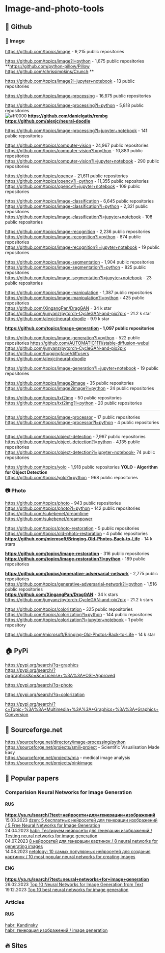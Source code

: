 # Image-and-photo-tools

## 🏢 Github
### 🎨 Image 
https://github.com/topics/image - 9,215 public repositories               

https://github.com/topics/image?l=python - 1,675 public repositories      
**https://github.com/python-pillow/Pillow  https://github.com/chrissimpkins/Crunch         **

https://github.com/topics/image?l=jupyter+notebook -  13 public repositories                 

https://github.com/topics/image-processing -  16,975 public repositories                      

https://github.com/topics/image-processing?l=python -  5,818 public repositories                     
![#ff0000](https://placehold.co/15x15/ff0000/ff0000.png) **https://github.com/danielgatis/rembg  https://github.com/alexjc/neural-doodle**

https://github.com/topics/image-processing?l=jupyter+notebook - 141 public repositories                       

https://github.com/topics/computer-vision -  24,967 public repositories                      
https://github.com/topics/computer-vision?l=python - 10,883 public repositories                   
https://github.com/topics/computer-vision?l=jupyter+notebook -  290 public repositories                         

https://github.com/topics/opencv - 21,611 public repositories                        
https://github.com/topics/opencv?l=python - 11,355 public repositories                        
https://github.com/topics/opencv?l=jupyter+notebook - 109 public repositories                        

https://github.com/topics/image-classification -  6,645 public repositories            
https://github.com/topics/image-classification?l=python - 2,321 public repositories                       
https://github.com/topics/image-classification?l=jupyter+notebook - 108 public repositories

https://github.com/topics/image-recognition - 2,236 public repositories           
https://github.com/topics/image-recognition?l=python - 874 public repositories                        
https://github.com/topics/image-recognition?l=jupyter+notebook - 19 public repositories                    

https://github.com/topics/image-segmentation - 1,904 public repositories              
https://github.com/topics/image-segmentation?l=python - 825 public repositories       
https://github.com/topics/image-segmentation?l=jupyter+notebook - 23 public repositories                

https://github.com/topics/image-manipulation - 1,387 public repositories          
https://github.com/topics/image-manipulation?l=python - 425 public repositories          
https://github.com/XingangPan/DragGAN  - 34 k star    
https://github.com/junyanz/pytorch-CycleGAN-and-pix2pix - 21.2 k star              
https://github.com/alexjc/neural-doodle - 9.9 k star              

**https://github.com/topics/image-generation -  1,097 public repositories**                  

https://github.com/topics/image-generation?l=python -  522 public repositories
https://github.com/AUTOMATIC1111/stable-diffusion-webui        
https://github.com/junyanz/pytorch-CycleGAN-and-pix2pix           
https://github.com/huggingface/diffusers            
https://github.com/alexjc/neural-doodle       

https://github.com/topics/image-generation?l=jupyter+notebook -  19 public repositories

https://github.com/topics/image2image - 35 public repositories         
https://github.com/topics/image2image?l=python - 24 public repositories         

https://github.com/topics/txt2img -  50 public repositories         
https://github.com/topics/txt2img?l=python - 20 public repositories               

- - -
https://github.com/topics/image-processor - 17 public repositories      
https://github.com/topics/image-processor?l=python - 4 public repositories 
- - -
https://github.com/topics/object-detection -  7,997 public repositories        
https://github.com/topics/object-detection?l=python - 4,135 public repositories                 
https://github.com/topics/object-detection?l=jupyter+notebook-  74 public repositories

https://github.com/topics/yolo -  1,918 public repositories  **YOLO - Algorithm for Object Detection**         
https://github.com/topics/yolo?l=python -  968 public repositories     

### 📷 Photo             
https://github.com/topics/photo - 943 public repositories                    
https://github.com/topics/photo?l=python -  142 public repositories         
https://github.com/sukebenet/dreamtime   https://github.com/sukebenet/dreampower                  

https://github.com/topics/photo-restoration - 5 public repositories          
https://github.com/topics/old-photo-restoration -  4 public repositories       
**https://github.com/microsoft/Bringing-Old-Photos-Back-to-Life** - 14 k stars               

**https://github.com/topics/image-restoration** - 316 public repositories          
**https://github.com/topics/image-restoration?l=python** - 189 public repositories           

**https://github.com/topics/generative-adversarial-network** - 2,775 public repositories        
https://github.com/topics/generative-adversarial-network?l=python -  1,516 public repositories              
**https://github.com/XingangPan/DragGAN** - 34 k stars                
https://github.com/junyanz/pytorch-CycleGAN-and-pix2pix - 21.2 k stars                

https://github.com/topics/colorization - 325 public repositories           
https://github.com/topics/colorization?l=python -  144 public repositories             
https://github.com/topics/colorization?l=jupyter+notebook - 1 public repository           

https://github.com/microsoft/Bringing-Old-Photos-Back-to-Life - 14 k star    

## 🏠 PyPi           
https://pypi.org/search/?q=graphics             
https://pypi.org/search/?q=graphics&o=&c=License+%3A%3A+OSI+Approved           

https://pypi.org/search/?q=photo            

https://pypi.org/search/?q=colorization              

https://pypi.org/search/?c=Topic+%3A%3A+Multimedia+%3A%3A+Graphics+%3A%3A+Graphics+Conversion              

## 🏪 Sourceforge.net
https://sourceforge.net/directory/image-processing/python                     
https://sourceforge.net/projects/smili-project - Scientific Visualisation Made Easy                   
https://sourceforge.net/projects/mia - medical image analysis        
https://sourceforge.net/projects/pinkimage                   

## 📄 Popular papers
### Comparision Neural Networks for Image Generation     
#### RUS               
**https://ya.ru/search/?text=нейросети+для+генерации+изображений**                             
15.03.2023 [dzen: 5 бесплатных нейросетей для генерации изображений / 5 Free Neural Networks for Image Generation](https://dzen.ru/a/ZBDtTppY4RTRpkfa)              
24.04.2023 [habr: Тестируем нейросети для генерации изображений / Testing neural networks for image generation](https://habr.com/ru/companies/rshb/articles/731234/)                 
04.07.2023 [8 нейросетей для генерации картинок / 8 neural networks for generating images](https://www.unisender.com/ru/blog/sovety/nejrosetej-dlya-generacii-kartinok/)                    
14.08.2023 [netology: 10 самых популярных нейросетей для создания картинок / 10 most popular neural networks for creating images](https://netology.ru/blog/08-2023-ai-pictures)             

#### ENG               
**https://ya.ru/search/?text=neural+networks+for+image+generation**                            
26.02.2023 [Top 10 Neural Networks for Image Generation from Text](https://sflow.io/top-10-neural-networks-for-image-generation-from-text/)                          
19.12.2023 [Top 10 best neural networks for image generation](https://landofgames.ru/en/articles/feature/24452-top-10-luchshih-nejrosetej-dlja-generacii-izobrazhenij.html)                   

### Articles
#### RUS               
[habr: Kandinsky](https://habr.com/ru/search/?q=%5Bkandinsky%202.1%5D&target_type=posts&order=date)                   
[habr: генерация изображений / image generation](https://habr.com/ru/search/?q=%5Bгенерация%20изображений%5D&target_type=posts&order=date)     

## 🔥 Sites


